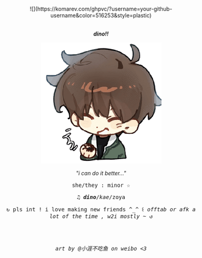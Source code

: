 <p align="center">
![](https://komarev.com/ghpvc/?username=your-github-username&color=516253&style=plastic)
<br>
<br>
<p align="center">
<i><b>dino!!</b></i>


<p align="center">
<img src="gilyoungsticker.png" alt="Gilyoung">
<p align="center">
<i>"i can do it better..."</i> 


<p align="center">
<tt>she/they : minor ☆</tt> 
<p align="center">
<tt>♫︎ <i><b>dino</b></i>/<i>kae</i>/zoya</tt>
<p align="center">
<tt>↻ pls int ! i love making new friends ^_^ ꒰ <i>offtab or afk a lot of the time , w2i mostly ~</i> ↺</tt>
<br> 
<br> 
<br> 
<br> 
<p align="center">
<tt><i>art by @小涯不吃鱼 on weibo <3</i></tt>
